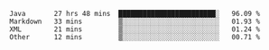 <!--START_SECTION:waka-->
```text
Java       27 hrs 48 mins  ████████████████████████░   96.09 % 
Markdown   33 mins         ▒░░░░░░░░░░░░░░░░░░░░░░░░   01.93 % 
XML        21 mins         ▒░░░░░░░░░░░░░░░░░░░░░░░░   01.24 % 
Other      12 mins         ▒░░░░░░░░░░░░░░░░░░░░░░░░   00.71 % 
```
<!--END_SECTION:waka-->
